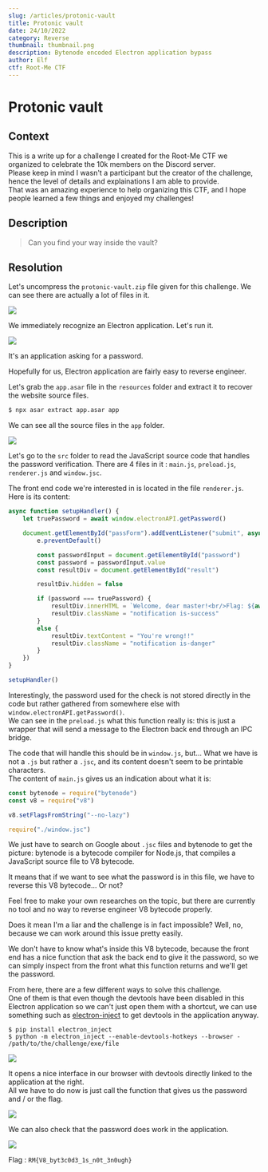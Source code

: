 ```yaml
---
slug: /articles/protonic-vault
title: Protonic vault
date: 24/10/2022
category: Reverse
thumbnail: thumbnail.png
description: Bytenode encoded Electron application bypass
author: Elf
ctf: Root-Me CTF
---
```


# Protonic vault

## Context

This is a write up for a challenge I created for the Root-Me CTF we organized to celebrate the 10k members on the Discord server. \
Please keep in mind I wasn't a participant but the creator of the challenge, hence the level of details and explainations I am able to provide. \
That was an amazing experience to help organizing this CTF, and I hope people learned a few things and enjoyed my challenges!

## Description

> Can you find your way inside the vault?

## Resolution

Let's uncompress the `protonic-vault.zip` file given for this challenge. We can see there are actually a lot of files in it.

![](files.png)

We immediately recognize an Electron application. Let's run it.

![](challenge.png)

It's an application asking for a password.

Hopefully for us, Electron application are fairly easy to reverse engineer.

Let's grab the `app.asar` file in the `resources` folder and extract it to recover the website source files.

```sh
$ npx asar extract app.asar app
```

We can see all the source files in the `app` folder.

![](source.png)

Let's go to the `src` folder to read the JavaScript source code that handles the password verification. There are 4 files in it : `main.js`, `preload.js`, `renderer.js` and `window.jsc`.

The front end code we're interested in is located in the file `renderer.js`. \
Here is its content:

```js
async function setupHandler() {
    let truePassword = await window.electronAPI.getPassword()

    document.getElementById("passForm").addEventListener("submit", async e => {
        e.preventDefault()

        const passwordInput = document.getElementById("password")
        const password = passwordInput.value
        const resultDiv = document.getElementById("result")

        resultDiv.hidden = false

        if (password === truePassword) {
            resultDiv.innerHTML = `Welcome, dear master!<br/>Flag: ${await window.electronAPI.getFlag()}`
            resultDiv.className = "notification is-success"
        }
        else {
            resultDiv.textContent = "You're wrong!!"
            resultDiv.className = "notification is-danger"
        }
    })
}

setupHandler()
```

Interestingly, the password used for the check is not stored directly in the code but rather gathered from somewhere else with `window.electronAPI.getPassword()`. \
We can see in the `preload.js` what this function really is: this is just a wrapper that will send a message to the Electron back end through an IPC bridge.

The code that will handle this should be in `window.js`, but... What we have is not a `.js` but rather a `.jsc`, and its content doesn't seem to be printable characters. \
The content of `main.js` gives us an indication about what it is:

```js
const bytenode = require("bytenode")
const v8 = require("v8")

v8.setFlagsFromString("--no-lazy")

require("./window.jsc")
```

We just have to search on Google about `.jsc` files and bytenode to get the picture: bytenode is a bytecode compiler for Node.js, that compiles a JavaScript source file to V8 bytecode.

It means that if we want to see what the password is in this file, we have to reverse this V8 bytecode... Or not?

Feel free to make your own researches on the topic, but there are currently no tool and no way to reverse engineer V8 bytecode properly.

Does it mean I'm a liar and the challenge is in fact impossible? Well, no, because we can work around this issue pretty easily.

We don't have to know what's inside this V8 bytecode, because the front end has a nice function that ask the back end to give it the password, so we can simply inspect from the front what this function returns and we'll get the password.

From here, there are a few different ways to solve this challenge. \
One of them is that even though the devtools have been disabled in this Electron application so we can't just open them with a shortcut, we can use something such as [electron-inject](https://github.com/tintinweb/electron-inject.git) to get devtools in the application anyway.

```
$ pip install electron_inject
$ python -m electron_inject --enable-devtools-hotkeys --browser - /path/to/the/challenge/exe/file
```

![](electron-inject.png)

It opens a nice interface in our browser with devtools directly linked to the application at the right. \
All we have to do now is just call the function that gives us the password and / or the flag.

![](flag.png)

We can also check that the password does work in the application.

![](success.png)

Flag : `RM{V8_byt3c0d3_1s_n0t_3n0ugh}`